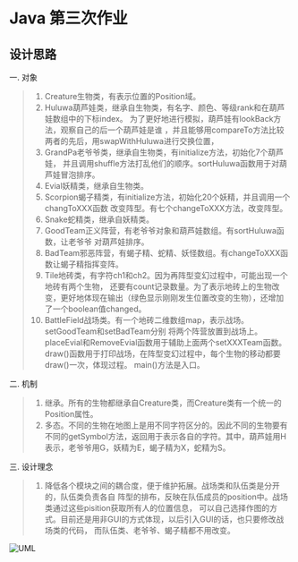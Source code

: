 # Java 第三次作业
## 设计思路
一. 对象
>1. Creature生物类，有表示位置的Position域。
>2. Huluwa葫芦娃类，继承自生物类，有名字、颜色、等级rank和在葫芦娃数组中的下标index。
>为了更好地进行模拟，葫芦娃有lookBack方法，观察自己的后一个葫芦娃是谁
>，并且能够用compareTo方法比较两者的先后，用swapWithHuluwa进行交换位置，
>3. GrandPa老爷爷类，继承自生物类，有initialize方法，初始化7个葫芦娃，
>并且调用shuffle方法打乱他们的顺序。sortHuluwa函数用于对葫芦娃冒泡排序。
>4. Evial妖精类，继承自生物类。
>5. Scorpion蝎子精类，有initialize方法，初始化20个妖精，并且调用一个changToXXX函数
>改变阵型。有七个changeToXXX方法，改变阵型。
>6. Snake蛇精类，继承自妖精类。
>7. GoodTeam正义阵营，有老爷爷对象和葫芦娃数组。有sortHuluwa函数，让老爷爷
>对葫芦娃排序。
>8. BadTeam邪恶阵营，有蝎子精、蛇精、妖怪数组。有changeToXXX函数让蝎子精指挥变阵。
>9. Tile地砖类，有字符ch1和ch2。因为再阵型变幻过程中，可能出现一个地砖有两个生物，
>还要有count记录数量。为了表示地砖上的生物改变，更好地体现在输出（绿色显示刚刚发生位置改变的生物），还增加了一个boolean值changed。
>10. BattleField战场类。有一个地砖二维数组map，表示战场。setGoodTeam和setBadTeam分别
>将两个阵营放置到战场上。placeEvial和RemoveEvial函数用于辅助上面两个setXXXTeam函数。
>draw()函数用于打印战场，在阵型变幻过程中，每个生物的移动都要draw()一次，体现过程。
>main()方法是入口。

二. 机制
> 1. 继承。所有的生物都继承自Creature类，而Creature类有一个统一的Position属性。
> 2. 多态。不同的生物在地图上是用不同字符区分的。因此不同的生物要有不同的getSymbol方法，返回用于表示各自的字符。其中，葫芦娃用H表示，老爷爷用G，妖精为E，蝎子精为X，蛇精为S。

三. 设计理念
> 1. 降低各个模块之间的耦合度，便于维护拓展。战场类和队伍类是分开的，队伍类负责各自
>阵型的排布，反映在队伍成员的position中。战场类通过这些pisition获取所有人的位置信息，
>可以自己选择作图的方式。目前还是用非GUI的方式体现，以后引入GUI的话，也只要修改战场类的代码，
>而队伍类、老爷爷、蝎子精都不用改变。

![UML](https://github.com/mqchenliang/java-2019-homeworks/blob/master/3-OOPAdvanced/%E9%99%88%E5%96%84%E6%A2%81-171860525/Uml.png)
